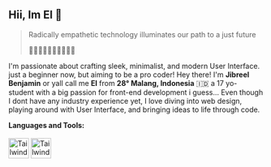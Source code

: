 ## Hii, Im El 👋

> Radically empathetic technology illuminates our path to a just future
> 
> ✊🏻✊🏼✊🏽✊🏾✊🏿

I'm passionate about crafting sleek, minimalist, and modern User Interface.
just a beginner now, but aiming to be a pro coder!
Hey there! I'm **Jibreel Benjamin** or yall call me **El** from **28° Malang, Indonesia** 🇮🇩
a 17 yo- student with a big passion for front-end development i guess... Even though I dont have any industry experience yet, I love diving into web design, playing around with User Interface, and bringing ideas to life through code.

**Languages and Tools:**
<br><br>
<img src="https://tailwindcss.com/_next/static/media/tailwindcss-mark.d52e9897.svg" alt="TailwindCSS" width="40" height="40"/>
<img src="https://raw.githubusercontent.com/laravel/art/refs/heads/master/logo-type/4%20PNG/3%20RGB/1%20Full%20Color/laravel-logotype-rgb-red.png" alt="TailwindCSS" width="40" height="40"/>
